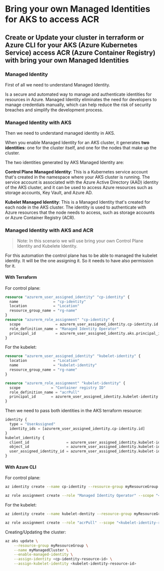 # Bring your own Managed Identities for AKS to access ACR

## Create or Update your cluster in terraform or Azure CLI for your AKS (Azure Kubernetes Service) access ACR (Azure Container Registry) with bring your own Managed Identities


### Managed Identity

First of all we need to understand Managed Identity.

Is a secure and automated way to manage and authenticate identities for resources in Azure. Managed Identity eliminates the need for developers to manage credentials manually, which can help reduce the risk of security breaches and simplify the development process.

### Managed Identity with AKS

Then we need to understand managed identity in AKS.

When you enable Managed Identity for an AKS cluster, it generates **two identities**: one for the cluster itself, and one for the nodes that make up the cluster.

The two identities generated by AKS Managed Identity are:

**Control Plane Managed Identity**: This is a Kubernetes service account that's created in the namespace where your AKS cluster is running. The service account is associated with the Azure Active Directory (AAD) identity of the AKS cluster, and it can be used to access Azure resources such as storage accounts, Key Vault, and Azure AD.

**Kubelet Managed Identity**: This is a Managed Identity that's created for each node in the AKS cluster. The identity is used to authenticate with Azure resources that the node needs to access, such as storage accounts or Azure Container Registry (ACR).

### Managed Identity with AKS and ACR 


> Note: In this scenario we will use bring your own Control Plane Identity and Kubelete Identity. 



For this automation the control plane has to be able to managed the kubelet identity. It will be the one assigning it. So it needs to have also permission for it.

#### With Terraform 

For control plane:

```tf
resource "azurerm_user_assigned_identity" "cp-identity" {
  name                = "cp-identity"
  location            = "Location"
  resource_group_name = "rg-name"
}
resource "azurerm_role_assignment" "cp-identity" {
  scope                = azurerm_user_assigned_identity.cp-identity.id
  role_definition_name = "Managed Identity Operator"
  principal_id         = azurerm_user_assigned_identity.aks.principal_id
}
```

For the kubelet:
```tf
resource "azurerm_user_assigned_identity" "kubelet-identity" {
  location            = "Location"
  name                = "kubelet-identity"
  resource_group_name = "rg-name"
}

resource "azurerm_role_assignment" "kubelet-identity" {
  scope              = "Container registry ID"
  role_definition_name = "acrPull"
  principal_id       = azurerm_user_assigned_identity.kubelet-identity.principal_id
}
```

Then we need to pass both identities in the AKS terraform resource:

```tf
identity {
  type = "UserAssigned"
  identity_ids = [azurerm_user_assigned_identity.cp-identity.id]
} 
kubelet_identity {
  client_id                 = azurerm_user_assigned_identity.kubelet-identity.client_id
  object_id                 = azurerm_user_assigned_identity.kubelet-identity.principal_id
  user_assigned_identity_id = azurerm_user_assigned_identity.kubelet-identity.id
}
```

#### With Azure CLI

For control plane:

```bash
az identity create --name cp-identity --resource-group myResourceGroup

az role assignment create --role "Managed Identity Operator" --scope "<CPidentity-resource-id>"
```

For the kubelet:

```bash
az identity create --name kubelet-dentity --resource-group myResourceGroup

az role assignment create --role "acrPull" --scope "<kubelet-identity-resource-id>"
```

Creating/Updating the cluster:

```bash
az aks update \
    --resource-group myResourceGroup \
    --name myManagedCluster \
    --enable-managed-identity \
    --assign-identity <cp-identity-resource-id> \
    --assign-kubelet-identity <kubelet-identity-resource-id>
```

